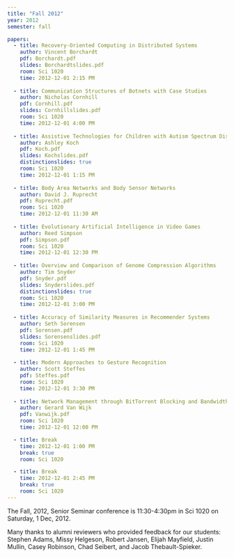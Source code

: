 ```yaml
---
title: "Fall 2012"
year: 2012
semester: fall

papers:
  - title: Recovery-Oriented Computing in Distributed Systems
    author: Vincent Borchardt
    pdf: Borchardt.pdf
    slides: Borchardtslides.pdf
    room: Sci 1020
    time: 2012-12-01 2:15 PM
 
  - title: Communication Structures of Botnets with Case Studies
    author: Nicholas Cornhill
    pdf: Cornhill.pdf
    slides: Cornhillslides.pdf
    room: Sci 1020
    time: 2012-12-01 4:00 PM
 
  - title: Assistive Technologies for Children with Autism Spectrum Disorders
    author: Ashley Koch
    pdf: Koch.pdf
    slides: Kochslides.pdf
    distinctionslides: true
    room: Sci 1020
    time: 2012-12-01 1:15 PM
 
  - title: Body Area Networks and Body Sensor Networks
    author: David J. Ruprecht
    pdf: Ruprecht.pdf
    room: Sci 1020
    time: 2012-12-01 11:30 AM
 
  - title: Evolutionary Artificial Intelligence in Video Games
    author: Reed Simpson
    pdf: Simpson.pdf
    room: Sci 1020
    time: 2012-12-01 12:30 PM
 
  - title: Overview and Comparison of Genome Compression Algorithms
    author: Tim Snyder
    pdf: Snyder.pdf
    slides: Snyderslides.pdf
    distinctionslides: true
    room: Sci 1020
    time: 2012-12-01 3:00 PM
 
  - title: Accuracy of Similarity Measures in Recommender Systems
    author: Seth Sorensen
    pdf: Sorensen.pdf
    slides: Sorensenslides.pdf
    room: Sci 1020
    time: 2012-12-01 1:45 PM
 
  - title: Modern Approaches to Gesture Recognition
    author: Scott Steffes
    pdf: Steffes.pdf
    room: Sci 1020
    time: 2012-12-01 3:30 PM
 
  - title: Network Management through BitTorrent Blocking and Bandwidth Shaping by ISPs
    author: Gerard Van Wijk
    pdf: Vanwijk.pdf 
    room: Sci 1020
    time: 2012-12-01 12:00 PM

  - title: Break
    time: 2012-12-01 1:00 PM
    break: true
    room: Sci 1020

  - title: Break
    time: 2012-12-01 2:45 PM
    break: true
    room: Sci 1020
---
```


The Fall, 2012, Senior Seminar conference is 11:30-4:30pm in Sci 1020 on Saturday, 1 Dec, 2012.

Many thanks to alumni reviewers who provided feedback for our students: Stephen Adams, Missy Helgeson, Robert Jansen, Elijah Mayfield, Justin Mullin, Casey Robinson, Chad Seibert, and Jacob Thebault-Spieker.
